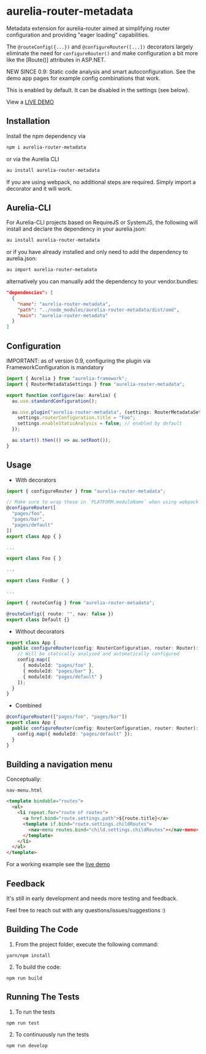 # aurelia-router-metadata

Metadata extension for aurelia-router aimed at simplifying router configuration and providing "eager loading" capabilities.

The `@routeConfig({...})` and `@configureRouter([...])` decorators largely eliminate the need for `configureRouter()` and make configuration a bit more like the [Route()] attributes in ASP.NET.

NEW SINCE 0.9: Static code analysis and smart autoconfiguration. See the demo app pages for example config combinations that work.

This is enabled by default. It can be disabled in the settings (see below).

View a [LIVE DEMO](https://aurelia-contrib.github.io/aurelia-router-metadata/)

## Installation
Install the npm dependency via

```bash
npm i aurelia-router-metadata
```

or via the Aurelia CLI

```bash
au install aurelia-router-metadata
```

If you are using webpack, no additional steps are required. Simply import a decorator and it will work.

## Aurelia-CLI

For Aurelia-CLI projects based on RequireJS or SystemJS, the following will install and declare the dependency in your aurelia.json:

```bash
au install aurelia-router-metadata
```

or if you have already installed and only need to add the dependency to aurelia.json:

```bash
au import aurelia-router-metadata
```

alternatively you can manually add the dependency to your vendor.bundles:

```json
"dependencies": [
  {
    "name": "aurelia-router-metadata",
    "path": "../node_modules/aurelia-router-metadata/dist/amd",
    "main": "aurelia-router-metadata"
  }
]
```

## Configuration

IMPORTANT: as of version 0.9, configuring the plugin via FrameworkConfiguration is mandatory

```typescript
import { Aurelia } from "aurelia-framework";
import { RouterMetadataSettings } from "aurelia-router-metadata";

export function configure(au: Aurelia) {
  au.use.standardConfiguration();

  au.use.plugin("aurelia-router-metadata", (settings: RouterMetadataSettings) => {
    settings.routerConfiguration.title = "Foo";
    settings.enableStaticAnalysis = false; // enabled by default
  });

  au.start().then(() => au.setRoot());
}
```

## Usage

* With decorators

```ts
import { configureRouter } from "aurelia-router-metadata";

// Make sure to wrap these in `PLATFORM.moduleName` when using webpack
@configureRouter([
  "pages/foo",
  "pages/bar",
  "pages/default"
])
export class App { }

...

export class Foo { }

...

export class FooBar { }

...

import { routeConfig } from "aurelia-router-metadata";

@routeConfig({ route: "", nav: false })
export class Default {}

```


* Without decorators

```ts
export class App {
  public configureRouter(config: RouterConfiguration, router: Router): void {
    // Will be statically analyzed and automatically configured
    config.map([
      { moduleId: "pages/foo" },
      { moduleId: "pages/bar" },
      { moduleId: "pages/default" }
    ]);
  }
}
```

* Combined

```ts
@configureRouter(["pages/foo", "pages/bar"])
export class App {
  public configureRouter(config: RouterConfiguration, router: Router): void {
    config.map({ moduleId: "pages/default" });
  }
}

```

## Building a navigation menu

Conceptually:

`nav-menu.html`

```html
<template bindable="routes">
  <ul>
    <li repeat.for="route of routes">
      <a href.bind="route.settings.path">${route.title}</a>
      <template if.bind="route.settings.childRoutes">
        <nav-menu routes.bind="child.settings.childRoutes"></nav-menu>
      </template>
    </li>
  </ul>
</template>
```

For a working example see the [live demo](https://aurelia-contrib.github.io/aurelia-router-metadata/)

## Feedback

It's still in early development and needs more testing and feedback.

Feel free to reach out with any questions/issues/suggestions :)


## Building The Code


1. From the project folder, execute the following command:

  ```
  yarn/npm install
  ```
2. To build the code:

  ```
  npm run build
  ```

## Running The Tests

1. To run the tests

  ```
  npm run test
  ```

2. To continuously run the tests

```
npm run develop
```



